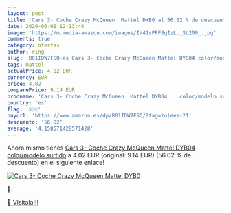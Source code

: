 ```yaml
---
layout: post
title: 'Cars 3- Coche Crazy McQueen  Mattel DYB0 al 56.02 % de descuento'
date: 2020-06-01 12:13:44
image: 'https://m.media-amazon.com/images/I/41sPRF8gIzL._SL200_.jpg'
comments: true
category: ofertas
author: ring
slug: 'B01IDW7FSQ-es Cars 3- Coche Crazy McQueen Mattel DYB04 color/modelo surtido'
tags: mattel
actualPrice: 4.02 EUR
currency: EUR
price: 4.02
comparePrice: 9.14 EUR
prodname: 'Cars 3- Coche Crazy McQueen  Mattel DYB04    color/modelo surtido'
country: 'es'
flag: '🇪🇸'
buyurl: 'https://www.amazon.es/dp/B01IDW7FSQ/?tag=tolees-21'
descuento: '56.02'
average: '4.158571428571428'
---
```


Ahora mismo tienes [Cars 3- Coche Crazy McQueen  Mattel DYB04    color/modelo surtido](https://www.amazon.es/dp/B01IDW7FSQ/?tag=tolees-21) a 4.02 EUR (original: 9.14 EUR) (56.02 %  de descuento) en el siguiente enlace!

[![Cars 3- Coche Crazy McQueen  Mattel DYB0](https://m.media-amazon.com/images/I/41sPRF8gIzL._SL200_.jpg)](https://www.amazon.es/dp/B01IDW7FSQ/?tag=tolees-21)

🔎:


[🛒 Visítala!!!](https://www.amazon.es/dp/B01IDW7FSQ/?tag=tolees-21)
